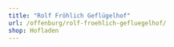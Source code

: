 ```yaml
---
title: "Rolf Fröhlich Geflügelhof"
url: /offenburg/rolf-froehlich-gefluegelhof/
shop: Hofladen
---
```

